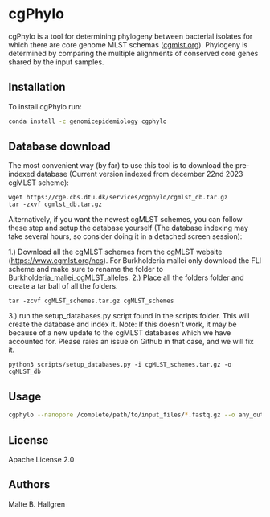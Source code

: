 # cgPhylo

cgPhylo is a tool for determining phylogeny between bacterial isolates for which there are core genome MLST schemas ([cgmlst.org](https://https://www.cgmlst.org/)). 
Phylogeny is determined by comparing the multiple alignments of conserved core genes shared by the input samples.

## Installation

To install cgPhylo run:

```bash
conda install -c genomicepidemiology cgphylo
```

## Database download

The most convenient way (by far) to use this tool is to download the pre-indexed database (Current version indexed from december 22nd 2023 cgMLST scheme):

```
wget https://cge.cbs.dtu.dk/services/cgphylo/cgmlst_db.tar.gz
tar -zxvf cgmlst_db.tar.gz
```

Alternatively, if you want the newest cgMLST schemes, you can follow these step and setup the database yourself (The database indexing may take several hours, so consider doing it in a detached screen session):

1.) Download all the cgMLST schemes from the cgMLST website (https://www.cgmlst.org/ncs). 
For Burkholderia mallei only download the FLI scheme and make sure to rename the folder to Burkholderia_mallei_cgMLST_alleles. 
2.) Place all the folders folder and create a tar ball of all the folders.
```
tar -zcvf cgMLST_schemes.tar.gz cgMLST_schemes
```
3.) run the setup_databases.py script found in the scripts folder. This will create the database and index it. Note: If this doesn't work, it may be because of a new update to the cgMLST databases which we have accounted for. Please raies an issue on Github in that case, and we will fix it. 
```
python3 scripts/setup_databases.py -i cgMLST_schemes.tar.gz -o cgMLST_db
```

## Usage

```bash
cgphylo --nanopore /complete/path/to/input_files/*.fastq.gz --o any_output_name --threads <int, default:4> --db_dir /path/to/cgmlst_db
```

## License

Apache License 2.0

## Authors
Malte B. Hallgren